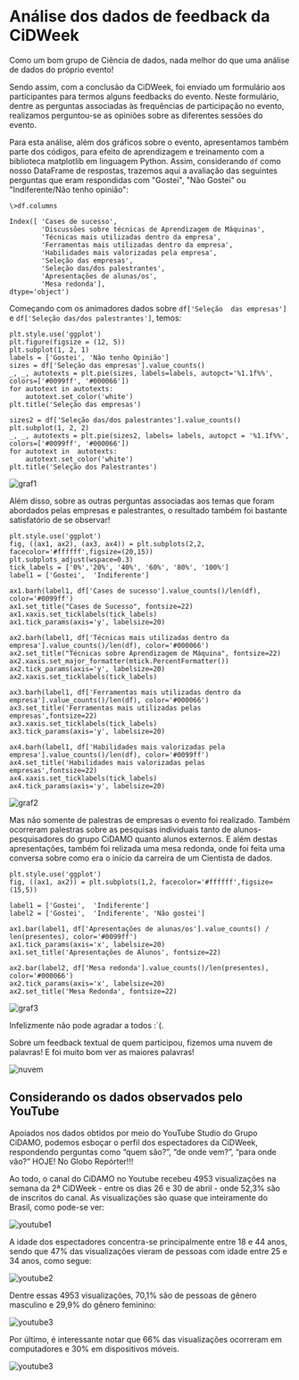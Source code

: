 # Análise dos dados de feedback da CiDWeek

Como um bom grupo de Ciência de dados, nada melhor do que uma análise de dados do próprio evento! 

Sendo assim, com a conclusão da CiDWeek, foi enviado um formulário aos participantes para termos alguns feedbacks do evento. Neste formulário, dentre as perguntas associadas às frequências de participação no evento, realizamos perguntou-se as opiniões sobre as diferentes sessões do evento. 

Para esta análise, além dos gráficos sobre o evento, apresentamos também parte dos códigos, para efeito de aprendizagem e treinamento com a biblioteca matplotlib em linguagem Python. Assim, considerando `df` como nosso DataFrame de respostas, trazemos aqui a avaliação das seguintes perguntas que eram respondidas com "Gostei", "Não Gostei" ou "Indiferente/Não tenho opinião":

```
\>df.columns

Index([ 'Cases de sucesso',
        'Discussões sobre técnicas de Aprendizagem de Máquinas',
        'Técnicas mais utilizadas dentro da empresa',
        'Ferramentas mais utilizadas dentro da empresa',
        'Habilidades mais valorizadas pela empresa',
        'Seleção das empresas',
        'Seleção das/dos palestrantes',
        'Apresentações de alunas/os',
        'Mesa redonda'],  
dtype='object')
```

Começando com os animadores dados sobre `df['Seleção  das empresas'] ` e `df['Seleção das/dos palestrantes']`, temos:

```
plt.style.use('ggplot')
plt.figure(figsize = (12, 5))
plt.subplot(1, 2, 1)
labels = ['Gostei', 'Nâo tenho Opinião']
sizes = df['Seleção das empresas'].value_counts()
_, _, autotexts = plt.pie(sizes, labels=labels, autopct='%1.1f%%', colors=['#0099ff', '#000066'])
for autotext in autotexts:
    autotext.set_color('white')
plt.title('Seleção das empresas')

sizes2 = df['Seleção das/dos palestrantes'].value_counts()
plt.subplot(1, 2, 2)
_, _, autotexts = plt.pie(sizes2, labels= labels, autopct = '%1.1f%%', colors=['#0099ff', '#000066'])
for autotext in  autotexts:
    autotext.set_color('white')
plt.title('Seleção dos Palestrantes')

```

<!-- ![Slide2.jpg](Slide2.jpg) -->

![graf1](graf1.png)

Além disso, sobre as outras perguntas associadas aos temas que foram abordados pelas empresas e palestrantes, o resultado também foi bastante satisfatório de se observar!

```
plt.style.use('ggplot')
fig, ((ax1, ax2), (ax3, ax4)) = plt.subplots(2,2, facecolor='#ffffff',figsize=(20,15))
plt.subplots_adjust(wspace=0.3)
tick_labels = ['0%','20%', '40%', '60%', '80%', '100%']
label1 = ['Gostei',  'Indiferente']

ax1.barh(label1, df['Cases de sucesso'].value_counts()/len(df), color='#0099ff')
ax1.set_title("Cases de Sucesso", fontsize=22)
ax1.xaxis.set_ticklabels(tick_labels)
ax1.tick_params(axis='y', labelsize=20)

ax2.barh(label1, df['Técnicas mais utilizadas dentro da empresa'].value_counts()/len(df), color='#000066')
ax2.set_title("Técnicas sobre Aprendizagem de Máquina", fontsize=22)
ax2.xaxis.set_major_formatter(mtick.PercentFormatter())
ax2.tick_params(axis='y', labelsize=20)
ax2.xaxis.set_ticklabels(tick_labels)

ax3.barh(label1, df['Ferramentas mais utilizadas dentro da empresa'].value_counts()/len(df), color='#000066')
ax3.set_title('Ferramentas mais utilizadas pelas empresas',fontsize=22)
ax3.xaxis.set_ticklabels(tick_labels)
ax3.tick_params(axis='y', labelsize=20)

ax4.barh(label1, df['Habilidades mais valorizadas pela empresa'].value_counts()/len(df), color='#0099ff')
ax4.set_title('Habilidades mais valorizadas pelas empresas',fontsize=22)
ax4.xaxis.set_ticklabels(tick_labels)
ax4.tick_params(axis='y', labelsize=20)
```

![graf2](graf2.png)


Mas não somente de palestras de empresas o evento foi realizado. Também ocorreram palestras sobre as pesquisas individuais tanto de alunos-pesquisadores do grupo CiDAMO quanto alunos externos. E além destas apresentações, também foi relizada uma mesa redonda, onde foi feita uma conversa sobre como era o início da carreira de um Cientista de dados.

```
plt.style.use('ggplot')
fig, ((ax1, ax2)) = plt.subplots(1,2, facecolor='#ffffff',figsize=(15,5))

label1 = ['Gostei',  'Indiferente']
label2 = ['Gostei',  'Indiferente', 'Não gostei']

ax1.bar(label1, df['Apresentações de alunas/os'].value_counts() / len(presentes), color='#0099ff')
ax1.tick_params(axis='x', labelsize=20)
ax1.set_title('Apresentações de Alunos', fontsize=22)

ax2.bar(label2, df['Mesa redonda'].value_counts()/len(presentes), color='#000066')
ax2.tick_params(axis='x', labelsize=20)
ax2.set_title('Mesa Redonda', fontsize=22)
```

![graf3](graf3.png)

Infelizmente não pode agradar a todos :´(.

Sobre um feedback textual de quem participou, fizemos uma nuvem de palavras! E foi muito bom ver as maiores palavras!

![nuvem](nuvem_sugestoes2.png)

## Considerando os dados observados pelo YouTube

Apoiados nos dados obtidos por meio do YouTube Studio do Grupo CiDAMO, podemos esboçar o perfil dos espectadores da CiDWeek, respondendo perguntas como “quem são?”, “de onde vem?”, “para onde vão?” HOJE! No Globo Repórter!!!

Ao todo, o canal do CiDAMO no Youtube recebeu 4953 visualizações na semana da 2ª CiDWeek - entre os dias 26 e 30 de abril - onde 52,3% são de inscritos do canal. As visualizações são quase que inteiramente do Brasil, como pode-se ver:

![youtube1](youtube1.png)

A idade dos espectadores concentra-se principalmente entre 18 e 44 anos, sendo que 47% das visualizações vieram de pessoas com idade entre 25 e 34 anos, como segue:

![youtube2](youtube2.png)

Dentre essas 4953 visualizações, 70,1% são de pessoas de gênero masculino e 29,9% do gênero feminino:

![youtube3](youtube3.png)

Por último, é interessante notar que 66% das visualizações ocorreram em computadores e 30% em dispositivos móveis.

![youtube3](youtube4.png)